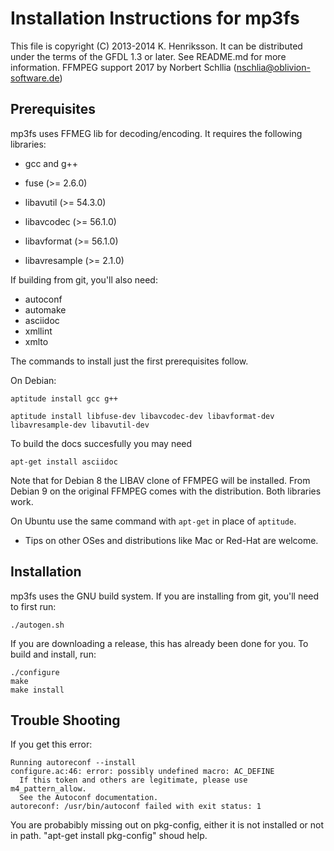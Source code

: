 Installation Instructions for mp3fs
===================================

This file is copyright (C) 2013-2014 K. Henriksson. It can be distributed
under the terms of the GFDL 1.3 or later. See README.md for more
information.
FFMPEG support 2017 by Norbert Schllia (nschlia@oblivion-software.de)

Prerequisites
-------------

mp3fs uses FFMEG lib for decoding/encoding. It requires the following 
libraries:

* gcc and g++

* fuse (>= 2.6.0)

* libavutil     (>= 54.3.0)
* libavcodec    (>= 56.1.0)
* libavformat   (>= 56.1.0)
* libavresample (>= 2.1.0)

If building from git, you'll also need:

* autoconf
* automake
* asciidoc
* xmllint
* xmlto

The commands to install just the first prerequisites follow.

On Debian:

    aptitude install gcc g++

    aptitude install libfuse-dev libavcodec-dev libavformat-dev libavresample-dev libavutil-dev
	
To build the docs succesfully you may need

	apt-get install asciidoc
	
Note that for Debian 8 the LIBAV clone of FFMPEG will be installed. From Debian 9 on the original FFMPEG comes with the distribution. Both libraries work.

On Ubuntu use the same command with `apt-get` in place of `aptitude`.

* Tips on other OSes and distributions like Mac or Red-Hat are welcome.

Installation
------------

mp3fs uses the GNU build system. If you are installing from git, you'll
need to first run:

    ./autogen.sh

If you are downloading a release, this has already been done for you. To
build and install, run:

    ./configure
    make
    make install

Trouble Shooting
----------------

If you get this error:
    
    Running autoreconf --install
    configure.ac:46: error: possibly undefined macro: AC_DEFINE
      If this token and others are legitimate, please use m4_pattern_allow.
      See the Autoconf documentation.
    autoreconf: /usr/bin/autoconf failed with exit status: 1

You are probabibly missing out on pkg-config, either it is not installed or
not in path. "apt-get install pkg-config" shoud help.

    
    
